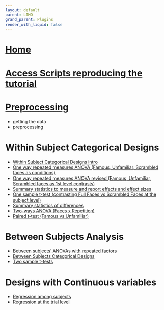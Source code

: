 ```yaml
---
layout: default
parent: LIMO
grand_parent: Plugins
render_with_liquid: false
---
```

# [Home](https://raw.githubusercontent.com/LIMO-EEG-Toolbox/limo_meeg/wiki)

# [Access Scripts reproducing the tutorial](https://raw.githubusercontent.com/LIMO-EEG-Toolbox/limo_meeg/tree/master/resources/code)

# [Preprocessing](https://raw.githubusercontent.com/LIMO-EEG-Toolbox/limo_meeg/wiki/01.-Preprocessing)
- getting the data
- preprocessing

# Within Subject Categorical Designs
- [Within Subject Categorical Designs intro](https://raw.githubusercontent.com/LIMO-EEG-Toolbox/limo_meeg/wiki/02.-Within-Subject-Categorical-Designs)
- [One way repeated measures ANOVA (Famous, Unfamiliar, Scrambled faces as conditions)](https://raw.githubusercontent.com/LIMO-EEG-Toolbox/limo_meeg/wiki/03.1.-One-way-repeated-measures-ANOVA-(Famous,-Unfamiliar,-Scrambled-faces-as-conditions))
- [One way repeated measures ANOVA revised (Famous, Unfamiliar, Scrambled faces as 1st level contrasts)](https://raw.githubusercontent.com/LIMO-EEG-Toolbox/limo_meeg/wiki/03.2.--One-way-repeated-measures-ANOVA-revised-(Famous,-Unfamiliar,-Scrambled-faces-as-1st-level-contrasts))
- [Summary statistics to measure and report effects and effect sizes](https://raw.githubusercontent.com/LIMO-EEG-Toolbox/limo_meeg/wiki/04.-Summary-statistics:-Effects-and-Effect-sizes)
- [One sample t-test (contrasting Full Faces vs Scrambled Faces at the subject level)](https://raw.githubusercontent.com/LIMO-EEG-Toolbox/limo_meeg/wiki/05.-One-sample-t-test-(contrasting-Full-Faces-vs-Scrambled-Faces-at-the-subject-level))
- [Summary statistics of differences](https://raw.githubusercontent.com/LIMO-EEG-Toolbox/limo_meeg/wiki/06.-Summary-statistics-of-differences)
- [Two-ways ANOVA (Faces x Repetition)](https://raw.githubusercontent.com/LIMO-EEG-Toolbox/limo_meeg/wiki/07.-Two-ways-ANOVA-(Faces-x-Repetition))
- [Paired t-test (Famous vs Unfamiliar)](https://raw.githubusercontent.com/LIMO-EEG-Toolbox/limo_meeg/wiki/08.-Paired-t-test-(Famous-vs-Unfamiliar))

# Between Subjects Analysis
- [Between subjects’ ANOVAs with repeated factors](https://raw.githubusercontent.com/LIMO-EEG-Toolbox/limo_meeg/wiki/09.1.-Between-subjects%E2%80%99-ANOVAs-with-repeated-factors)
- [Between Subjects Categorical Designs](https://raw.githubusercontent.com/LIMO-EEG-Toolbox/limo_meeg/wiki/09.2.-Between-Subjects-Categorical-Designs)
- [Two sample t-tests](https://raw.githubusercontent.com/LIMO-EEG-Toolbox/limo_meeg/wiki/10.-Two-sample-t-tests)

# Designs with Continuous variables
- [Regression among subjects](https://raw.githubusercontent.com/LIMO-EEG-Toolbox/limo_meeg/wiki/11.-Regression-among-subjects)
- [Regression at the trial level](https://raw.githubusercontent.com/LIMO-EEG-Toolbox/limo_meeg/wiki/12.-Regression-at-the-trial-level)